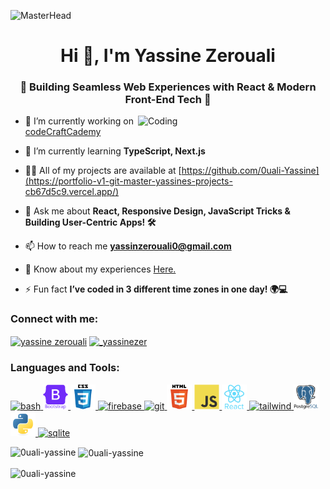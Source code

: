 ![MasterHead](https://img.freepik.com/free-photo/glasses-lie-laptop-reflecting-light-from-screen-dark_169016-52267.jpg?t=st=1740324949~exp=1740328549~hmac=5566c81c7588ba94a88bd821f03ba6ded523e2906b76c7b32d9b084fc8108a37&w=1380)
<h1 align="center">Hi 👋, I'm Yassine Zerouali</h1>
<h3 align="center">🌟 Building Seamless Web Experiences with React & Modern Front-End Tech 🌟</h3>
<img align="right" alt="Coding" width="300" src="https://media.giphy.com/media/YYW0hHizzIOrlhimPG/giphy.gif?cid=ecf05e477ptyuodihxpomxra8dos8o9a3znghdqv22fc9yqq&ep=v1_gifs_related&rid=giphy.gif&ct=g">






- 🔭 I’m currently working on [codeCraftCademy](https://www.codecraftcademy.com/)

- 🌱 I’m currently learning **TypeScript, Next.js**

- 👨‍💻 All of my projects are available at [https://github.com/0uali-Yassine](https://portfolio-v1-git-master-yassines-projects-cb67d5c9.vercel.app/)

- 💬 Ask me about **React, Responsive Design, JavaScript Tricks & Building User-Centric Apps! 🛠️**

- 📫 How to reach me **yassinzerouali0@gmail.com**

- 📄 Know about my experiences [Here.](https://drive.google.com/file/d/1oVhAOPBzYSw77BRirimrrath0r7jmW-r/view?usp=drive_link)

- ⚡ Fun fact **I’ve coded in 3 different time zones in one day! 🌍💻**

<h3 align="left">Connect with me:</h3>
<p align="left">
<a href="https://www.linkedin.com/in/yassinezerouali/" target="blank"><img align="center" src="https://raw.githubusercontent.com/rahuldkjain/github-profile-readme-generator/master/src/images/icons/Social/linked-in-alt.svg" alt="yassine zerouali" height="30" width="40" /></a>
<a href="https://instagram.com/_yassinezer" target="blank"><img align="center" src="https://raw.githubusercontent.com/rahuldkjain/github-profile-readme-generator/master/src/images/icons/Social/instagram.svg" alt="_yassinezer" height="30" width="40" /></a>
</p>

<h3 align="left">Languages and Tools:</h3>
<p align="left"> <a href="https://www.gnu.org/software/bash/" target="_blank" rel="noreferrer"> <img src="https://www.vectorlogo.zone/logos/gnu_bash/gnu_bash-icon.svg" alt="bash" width="40" height="40"/> </a> <a href="https://getbootstrap.com" target="_blank" rel="noreferrer"> <img src="https://raw.githubusercontent.com/devicons/devicon/master/icons/bootstrap/bootstrap-plain-wordmark.svg" alt="bootstrap" width="40" height="40"/> </a> <a href="https://www.w3schools.com/css/" target="_blank" rel="noreferrer"> <img src="https://raw.githubusercontent.com/devicons/devicon/master/icons/css3/css3-original-wordmark.svg" alt="css3" width="40" height="40"/> </a> <a href="https://firebase.google.com/" target="_blank" rel="noreferrer"> <img src="https://www.vectorlogo.zone/logos/firebase/firebase-icon.svg" alt="firebase" width="40" height="40"/> </a> <a href="https://git-scm.com/" target="_blank" rel="noreferrer"> <img src="https://www.vectorlogo.zone/logos/git-scm/git-scm-icon.svg" alt="git" width="40" height="40"/> </a> <a href="https://www.w3.org/html/" target="_blank" rel="noreferrer"> <img src="https://raw.githubusercontent.com/devicons/devicon/master/icons/html5/html5-original-wordmark.svg" alt="html5" width="40" height="40"/> </a> <a href="https://developer.mozilla.org/en-US/docs/Web/JavaScript" target="_blank" rel="noreferrer"> <img src="https://raw.githubusercontent.com/devicons/devicon/master/icons/javascript/javascript-original.svg" alt="javascript" width="40" height="40"/> </a> <a href="https://reactjs.org/" target="_blank" rel="noreferrer"> <img src="https://raw.githubusercontent.com/devicons/devicon/master/icons/react/react-original-wordmark.svg" alt="react" width="40" height="40"/> </a> <a href="https://tailwindcss.com/" target="_blank" rel="noreferrer"> <img src="https://www.vectorlogo.zone/logos/tailwindcss/tailwindcss-icon.svg" alt="tailwind" width="40" height="40"/> </a> <a href="https://www.postgresql.org" target="_blank" rel="noreferrer"> <img src="https://raw.githubusercontent.com/devicons/devicon/master/icons/postgresql/postgresql-original-wordmark.svg" alt="postgresql" width="40" height="40"/> </a> <a href="https://www.python.org" target="_blank" rel="noreferrer"> <img src="https://raw.githubusercontent.com/devicons/devicon/master/icons/python/python-original.svg" alt="python" width="40" height="40"/> </a> <a href="https://www.sqlite.org/" target="_blank" rel="noreferrer"> <img src="https://www.vectorlogo.zone/logos/sqlite/sqlite-icon.svg" alt="sqlite" width="40" height="40"/> </a> </p> 

<p><img align="left" src="https://github-readme-stats.vercel.app/api/top-langs?username=0uali-yassine&show_icons=true&locale=en&layout=compact" alt="0uali-yassine" /></p>

<p>&nbsp;<img align="center" src="https://github-readme-stats.vercel.app/api?username=0uali-yassine&show_icons=true&locale=en" alt="0uali-yassine" /></p>

<p><img align="center" src="https://github-readme-streak-stats.herokuapp.com/?user=0uali-yassine&" alt="0uali-yassine" /></p>

